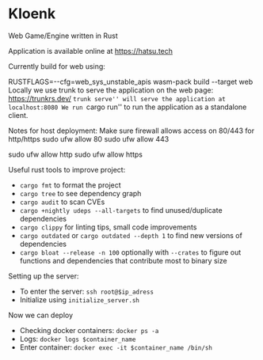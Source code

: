 # Kloenk

Web Game/Engine written in Rust

Application is available online at https://hatsu.tech

Currently build for web using:
<!-- https://github.com/gfx-rs/wgpu/wiki/Running-on-the-Web-with-WebGPU-and-WebGL -->
RUSTFLAGS=--cfg=web_sys_unstable_apis wasm-pack build --target web
Locally we use trunk to serve the application on the web page: https://trunkrs.dev/
``trunk serve'' will serve the application at localhost:8080
We run ``cargo run'' to run the application as a standalone client.

Notes for host deployment: Make sure firewall allows access on 80/443 for http/https
sudo ufw allow 80
sudo ufw allow 443

sudo ufw allow http
sudo ufw allow https


Useful rust tools to improve project:
- ``cargo fmt`` to format the project
- ``cargo tree`` to see dependency graph 
- ``cargo audit`` to scan CVEs 
- ``cargo +nightly udeps --all-targets`` to find unused/duplicate dependencies 
- ``cargo clippy`` for linting tips, small code improvements 
- ``cargo outdated`` or ``cargo outdated --depth 1`` to find new versions of dependencies 
- ``cargo bloat --release -n 100`` optionally with ``--crates`` to figure out functions and dependencies that contribute most to binary size


Setting up the server: 
- To enter the server: ``ssh root@$ip_adress``
- Initialize using ``initialize_server.sh``

Now we can deploy

- Checking docker containers: ``docker ps -a``
- Logs: ``docker logs $container_name``
- Enter container: ``docker exec -it $container_name /bin/sh``
